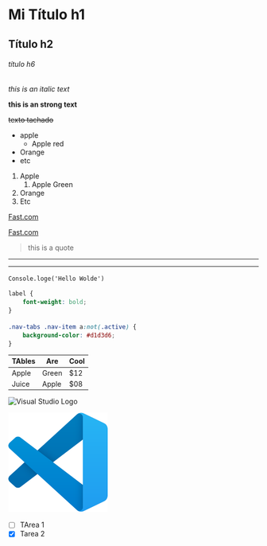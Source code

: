<!--Headings-->
# Mi Título h1
## Título h2
###### título h6

<!-- formatos de texto -->
*this is an italic text*

**this is an strong text**

~~texto tachado~~

<!-- Unorden List -->
* apple
    * Apple red
* Orange
* etc

<!-- Order List -->
1. Apple
    1. Apple Green
2. Orange
3. Etc

<!-- Enlaces -->

[Fast.com](https://www.fast.com)

[Fast.com](https://www.fast.com "Custom" )

> this is a quote

<!-- método 1 para agregar línea --> 
---
<!-- método 2 para agregar línea -->  
___ 

<!-- agregar una línea de código -->
`Console.loge('Hello Wolde')`

<!-- Agrega bloques de código con un recuado dedicado -->
```css
label {
    font-weight: bold;
}

.nav-tabs .nav-item a:not(.active) {
    background-color: #d1d3d6;
}
```
<!-- Para generar tablas -->
| TAbles |  Are  | Cool |
| ------ | ----- | ---- |
| Apple  | Green | $12  |
|  Juice | Apple | $08  |

<!-- Llamar enlaces img -->

![Visual Studio Logo](https://upload.wikimedia.org/wikipedia/commons/9/9a/Visual_Studio_Code_1.35_icon.svg)

![Visual Studio loco](Visual_Studio_Code_1.35_icon.svg "VS logo")

<!-- Github Markdown -->
* [ ] TArea 1
* [X] Tarea 2
